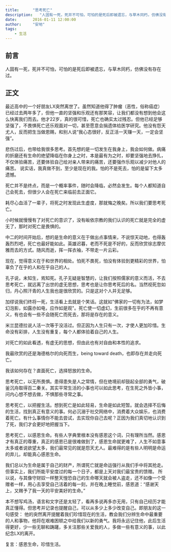 ```yaml
---
title:      "思考死亡"
description:   "人固有一死，死并不可怕，可怕的是死后即被遗忘，与草木同朽，仿佛没有存在过。"
date:       2016-01-11 12:00:00
author:     "安地"
tags:
    - 生活
---
```




##  前言
人固有一死，死并不可怕，可怕的是死后即被遗忘，与草木同朽，仿佛没有存在过。

##  正文

最近高中的一个好朋友LX突然离世了。虽然知道他得了肿瘤（恶性，俗称癌症）已经过去两年多了，但他一直的坚强和乐观还有那笑容，让我们都没有想到他会这么快离我们而去。他才22岁，真的很可惜，死亡也确实太过残忍。但他已经足够坚强了，不畏惧死亡还乐观面对一切，甚至愿意会捐遗体给医学研究。他没有怨天尤人，反而把生当做恩赐，和别人说“我心态很好，反正活一天赚一天，一定会坚强”。

悲伤过后，也带给我很多思考。首先想的是一切发生在我身上，我会如何做。病痛的折磨还有生命的绝望降临在你身上之时，本是最有为之时，却要坚强地去挣扎，不仅体验痛苦，还要体验自己给对亲人带来的痛苦，还要强作乐观以减少对他人的痛苦。 说实话，我真做不到，至少是现在的我。怕的不是死去，怕的是留下太多遗憾。

死亡并不是终点，而是一个概率事件，随时会降临，必然会发生。每个人都知道自己会死去，但很少人会在死亡来临前去正面它。

耗尽心血活了一辈子，将死之时发现此生虚度，那就悔之晚矣。所以我们要思考死亡。

小时候就慢慢有了对死亡的意识了，没有皈依宗教的我们认识的死亡就是完全的虚无了，那时对死亡是畏惧的。

中二的时间开始后，想的是生命的意义在于做出点事情来，不说惊天动地，也得轰轰烈烈吧，死亡也最好能如此。英雄迟暮，老而不死是不好的，反而欣赏徐志摩优雅而去的方式。随风而逝，挥一挥衣袖，不带走一片云彩。

现在，觉得意义在于和世界的相处。怕死不畏死，怕没有体验到更精彩的世界，怕辜负了在乎的人和在乎自己的人。

孔子说，未知生，焉知死。孔子无疑是智慧的，让我们按照儒家的意义而活，不去思考死亡，就远离了出世的虚无思想，思考也是让你思考死后的名。当然视死忽如归，丹心照汗青的人生我也是很欣赏的。只是这对个人并无足够。

加缪说我们终将一死，生活看上去就是个笑话。这就如"佛家的一切有为法，如梦幻泡影，如露亦如电，应作如是观"。死亡使一切虚幻，生前很多在乎的不再有意义，有也会有一些不会随死亡而死去，那将是存在的意义。

米兰昆德拉说人活一次等于没活过。但正因为人生只有一次，才使人更加珍惜。生命没有彩排，人生没有重复，每个人都体验着自己的人生。

对死亡的如此看透，有虚无的思想，但由此也有对自由和本性的追求。

我最欣赏的还是海德格尔的向死而生，being toward death，也即存在并走向死亡。

我该如何存在？直面死亡，选择怒放的生命。

思考死亡，以无所畏惧。患得患失是人之常情，但在绝境前却鼓起全部的勇气，破釜沉舟取得百二秦关。其实平常生活的小事也可以如此思考，在生死之外皆小事，问内心想不想去做，不惧那些寻常之事。

思考死亡，以把握生活。想到死亡是如此轻易，生命是如此短暂。就会选择不后悔的生活，找到真正有意义的事。何必沉溺于社交网络中，消费着大众娱乐，也消费着死亡。有什么事情你不能去尝试，去实现你自己去呢？正因为我们真切地认识到了死，我们才会更好地把握当下。



思考死亡，以感恩生命。有些人字典里根本没有感恩这个词，只有理所当然。感恩才有真正的尊重，真正的感恩已是很难做到了，感恩生命就更难了，人生不如意事太多或者说欲望太多，我们最常见的就是怨天尤人。最难得的是有些人明明是命运的弃儿，却能真心感恩生命。



我们总以为生命是属于自己的财产，所谓死亡就是命运强行从我们手中将其抢走。但事实上，我们所能平安度过的每一个日子，都是上天对我们最宝贵的馈赠。 所以说，与其像守财奴一样整天惶恐自己的生命哪天就会被人盗走，还不如像一个受赠者一样，用心去享受自己活着的每一刻，并在晚上睡觉前，感恩道：“感谢天上，又赐予了我一天的平安美好的生命。”


本不想写鸡汤，语言和文字还是太轻了，看再多说再多亦无用，只有自己经历才能真正懂得。但思考并记录也提醒自己，可以从多少上多少改变自己。即朋友的这一句感受：
他的突然离开提醒着我们珍惜现在的生活，教会我们分辨生命中最重要的人和事物，他将在艰难困顿之中给我们以新的勇气。我将永远记住他，此后生活得更好，少一些无聊和踌躇，多关注那些关爱我的人，多做一些有意义的事，以此纪念LX的离开。



复言：感恩生命，珍惜生活。